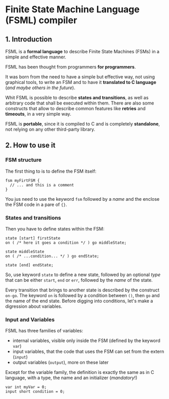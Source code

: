 # Finite State Machine Language (FSML) compiler

## 1. Introduction
FSML is a **formal language** to describe Finite State Machines (FSMs) in a simple and effective manner.

FSML has been thought from programmers **for programmers**.
 
It was born from the need to have a simple but effective way, not using graphical tools, to write an FSM and to have it **translated to C language** (*and maybe others in the future*).

Whit FSML is possible to describe **states and transitions**, as well as arbitrary code that shall be executed within them.
There are also some constructs that allow to describe common features like **retries** and **timeouts**, in a very simple way.

FSML is **portable**, since it is compiled to C and is completely **standalone**, not relying on any other third-party library.
  

## 2. How to use it
### FSM structure
The first thing to is to define the FSM itself:
```
fsm myFirtFSM {
  // ... and this is a comment
}
```
You jus need to use the keyword `fsm` followed by a *name* and the enclose the FSM code in a pare of `{}`.

### States and transitions
Then you have to define states within the FSM:
```
state [start] firstState
on ( /* here it goes a condition */ ) go middleState;

state middleState
on ( /* ...condition... */ ) go endState;

state [end] endState;
```
So, use keyword `state` to define a new state, followed by an optional *type* that can be either `start`, `end` or `err`, followed by the *name* of the state.

Every transition that brings to another state is described by the construct `on-go`. The keyword `on` is followed by a condition between `()`, then `go` and the name of the end state. Before digging into conditions, let's make a digression about variables.

### Input and Variables
FSML has three families of variables:
- internal variables, visible only inside the FSM (defined by the keyword `var`)
- input variables, that the code that uses the FSM can set from the extern (`input`)
- output variables (`output`), more on these later

Except for the variable family, the definition is exactly the same as in C language, with a type, the name and an initializer (*mandatory*!)
```
var int myVar = 0;
input short condition = 0;
```
